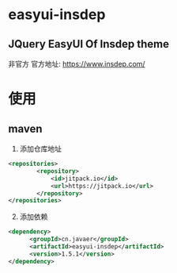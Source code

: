 # easyui-insdep
JQuery EasyUI Of Insdep theme
------
非官方
官方地址: https://www.insdep.com/

# 使用
## maven
1. 添加仓库地址
```xml
<repositories>
		<repository>
		    <id>jitpack.io</id>
		    <url>https://jitpack.io</url>
		</repository>
</repositories>
```

2. 添加依赖
```xml
<dependency>
	  <groupId>cn.javaer</groupId>
	  <artifactId>easyui-insdep</artifactId>
	  <version>1.5.1</version>
</dependency>
```
